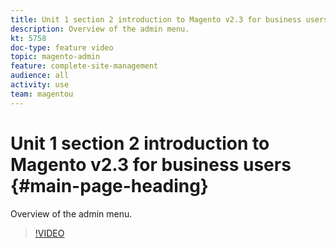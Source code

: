 ```yaml
---
title: Unit 1 section 2 introduction to Magento v2.3 for business users
description: Overview of the admin menu.
kt: 5758
doc-type: feature video
topic: magento-admin
feature: complete-site-management
audience: all
activity: use
team: magentou
---
```


# Unit 1 section 2 introduction to Magento v2.3 for business users {#main-page-heading}

Overview of the admin menu.

>[!VIDEO](https://video.tv.adobe.com/v/35944?quality=12&learn=on)
